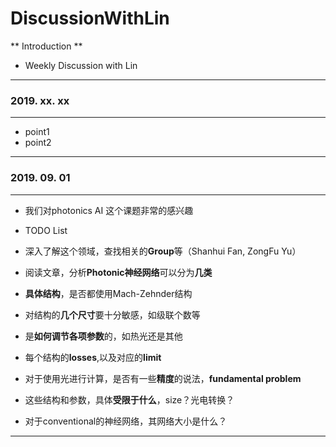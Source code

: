 # DiscussionWithLin

** Introduction **

- Weekly Discussion with Lin
------------------------------

### 2019. xx. xx
------------------------------


- point1
- point2


------------------------------

### 2019. 09. 01
------------------------------


- 我们对photonics AI 这个课题非常的感兴趣


- TODO List
- 深入了解这个领域，查找相关的**Group**等（Shanhui Fan, ZongFu Yu）
- 阅读文章，分析**Photonic神经网络**可以分为**几类**
- **具体结构**，是否都使用Mach-Zehnder结构
- 对结构的**几个尺寸**要十分敏感，如级联个数等
- 是**如何调节各项参数**的，如热光还是其他
- 每个结构的**losses**,以及对应的**limit**
- 对于使用光进行计算，是否有一些**精度**的说法，**fundamental problem**
- 这些结构和参数，具体**受限于什么**，size？光电转换？
- 对于conventional的神经网络，其网络大小是什么？



------------------------------
